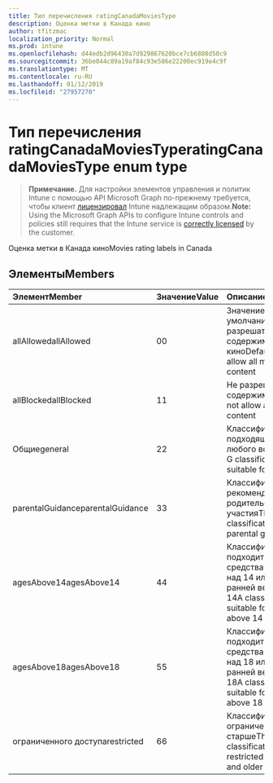 ```yaml
---
title: Тип перечисления ratingCanadaMoviesType
description: Оценка метки в Канада кино
author: tfitzmac
localization_priority: Normal
ms.prod: intune
ms.openlocfilehash: d44edb2d96430a7d929867620bce7cb6808d50c9
ms.sourcegitcommit: 36be044c89a19af84c93e586e22200ec919e4c9f
ms.translationtype: MT
ms.contentlocale: ru-RU
ms.lasthandoff: 01/12/2019
ms.locfileid: "27957270"
---
```

# <a name="ratingcanadamoviestype-enum-type"></a><span data-ttu-id="9b1f9-103">Тип перечисления ratingCanadaMoviesType</span><span class="sxs-lookup"><span data-stu-id="9b1f9-103">ratingCanadaMoviesType enum type</span></span>

> <span data-ttu-id="9b1f9-104">**Примечание.** Для настройки элементов управления и политик Intune с помощью API Microsoft Graph по-прежнему требуется, чтобы клиент [лицензировал](https://go.microsoft.com/fwlink/?linkid=839381) Intune надлежащим образом.</span><span class="sxs-lookup"><span data-stu-id="9b1f9-104">**Note:** Using the Microsoft Graph APIs to configure Intune controls and policies still requires that the Intune service is [correctly licensed](https://go.microsoft.com/fwlink/?linkid=839381) by the customer.</span></span>

<span data-ttu-id="9b1f9-105">Оценка метки в Канада кино</span><span class="sxs-lookup"><span data-stu-id="9b1f9-105">Movies rating labels in Canada</span></span>
## <a name="members"></a><span data-ttu-id="9b1f9-106">Элементы</span><span class="sxs-lookup"><span data-stu-id="9b1f9-106">Members</span></span>
|<span data-ttu-id="9b1f9-107">Элемент</span><span class="sxs-lookup"><span data-stu-id="9b1f9-107">Member</span></span>|<span data-ttu-id="9b1f9-108">Значение</span><span class="sxs-lookup"><span data-stu-id="9b1f9-108">Value</span></span>|<span data-ttu-id="9b1f9-109">Описание</span><span class="sxs-lookup"><span data-stu-id="9b1f9-109">Description</span></span>|
|:---|:---|:---|
|<span data-ttu-id="9b1f9-110">allAllowed</span><span class="sxs-lookup"><span data-stu-id="9b1f9-110">allAllowed</span></span>|<span data-ttu-id="9b1f9-111">0</span><span class="sxs-lookup"><span data-stu-id="9b1f9-111">0</span></span>|<span data-ttu-id="9b1f9-112">Значение по умолчанию, разрешать все содержимое кино</span><span class="sxs-lookup"><span data-stu-id="9b1f9-112">Default value, allow all movies content</span></span>|
|<span data-ttu-id="9b1f9-113">allBlocked</span><span class="sxs-lookup"><span data-stu-id="9b1f9-113">allBlocked</span></span>|<span data-ttu-id="9b1f9-114">1</span><span class="sxs-lookup"><span data-stu-id="9b1f9-114">1</span></span>|<span data-ttu-id="9b1f9-115">Не разрешать любое содержимое кино</span><span class="sxs-lookup"><span data-stu-id="9b1f9-115">Do not allow any movies content</span></span>|
|<span data-ttu-id="9b1f9-116">Общие</span><span class="sxs-lookup"><span data-stu-id="9b1f9-116">general</span></span>|<span data-ttu-id="9b1f9-117">2</span><span class="sxs-lookup"><span data-stu-id="9b1f9-117">2</span></span>|<span data-ttu-id="9b1f9-118">Классификация G подходящее для любого возраста</span><span class="sxs-lookup"><span data-stu-id="9b1f9-118">The G classification is suitable for all ages</span></span>|
|<span data-ttu-id="9b1f9-119">parentalGuidance</span><span class="sxs-lookup"><span data-stu-id="9b1f9-119">parentalGuidance</span></span>|<span data-ttu-id="9b1f9-120">3</span><span class="sxs-lookup"><span data-stu-id="9b1f9-120">3</span></span>|<span data-ttu-id="9b1f9-121">Классификация стр рекомендует родительского участия</span><span class="sxs-lookup"><span data-stu-id="9b1f9-121">The PG classification advises parental guidance</span></span>|
|<span data-ttu-id="9b1f9-122">agesAbove14</span><span class="sxs-lookup"><span data-stu-id="9b1f9-122">agesAbove14</span></span>|<span data-ttu-id="9b1f9-123">4</span><span class="sxs-lookup"><span data-stu-id="9b1f9-123">4</span></span>|<span data-ttu-id="9b1f9-124">Классификация 14A подходит для средства просмотра над 14 или более ранней версии</span><span class="sxs-lookup"><span data-stu-id="9b1f9-124">The 14A classification is suitable for viewers above 14 or older</span></span>|
|<span data-ttu-id="9b1f9-125">agesAbove18</span><span class="sxs-lookup"><span data-stu-id="9b1f9-125">agesAbove18</span></span>|<span data-ttu-id="9b1f9-126">5</span><span class="sxs-lookup"><span data-stu-id="9b1f9-126">5</span></span>|<span data-ttu-id="9b1f9-127">Классификация 18A подходит для средства просмотра над 18 или более ранней версии</span><span class="sxs-lookup"><span data-stu-id="9b1f9-127">The 18A classification is suitable for viewers above 18 or older</span></span>|
|<span data-ttu-id="9b1f9-128">ограниченного доступа</span><span class="sxs-lookup"><span data-stu-id="9b1f9-128">restricted</span></span>|<span data-ttu-id="9b1f9-129">6</span><span class="sxs-lookup"><span data-stu-id="9b1f9-129">6</span></span>|<span data-ttu-id="9b1f9-130">Классификация R ограничены 18 лет и старше</span><span class="sxs-lookup"><span data-stu-id="9b1f9-130">The R classification is restricted to 18 years and older</span></span>|



